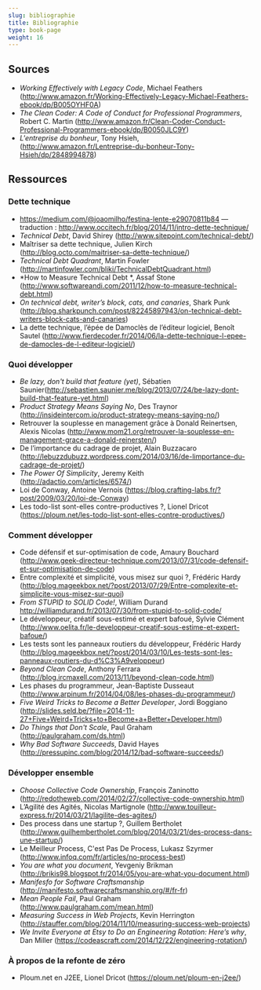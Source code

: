 ```yaml
---
slug: bibliographie
title: Bibliographie
type: book-page
weight: 16
---
```


## Sources
- *Working Effectively with Legacy Code*, Michael Feathers (<http://www.amazon.fr/Working-Effectively-Legacy-Michael-Feathers-ebook/dp/B005OYHF0A>)
- *The Clean Coder: A Code of Conduct for Professional Programmers*, Robert C. Martin (<http://www.amazon.fr/Clean-Coder-Conduct-Professional-Programmers-ebook/dp/B0050JLC9Y>)
- *L'entreprise du bonheur*, Tony Hsieh, (<http://www.amazon.fr/Lentreprise-du-bonheur-Tony-Hsieh/dp/2848994878>)

## Ressources

### Dette technique
- <https://medium.com/@joaomilho/festina-lente-e29070811b84> — traduction : <http://www.occitech.fr/blog/2014/11/intro-dette-technique/>
- *Technical Debt*, David Shirey (<http://www.sitepoint.com/technical-debt/>)
- Maîtriser sa dette technique, Julien Kirch (<http://blog.octo.com/maitriser-sa-dette-technique/>)
- *Technical Debt Quadrant*, Martin Fowler (<http://martinfowler.com/bliki/TechnicalDebtQuadrant.html>)
- *How to Measure Technical Debt *,  Assaf Stone (<http://www.softwareandi.com/2011/12/how-to-measure-technical-debt.html>)
- *On technical debt, writer’s block, cats, and canaries*, Shark Punk (<http://blog.sharkpunch.com/post/82245897943/on-technical-debt-writers-block-cats-and-canaries>)
- La dette technique, l’épée de Damoclès de l’éditeur logiciel, Benoît Sautel (<http://www.fierdecoder.fr/2014/06/la-dette-technique-l-epee-de-damocles-de-l-editeur-logiciel/>)

### Quoi développer

- *Be lazy, don't build that feature (yet)*, Sébatien Saunier(<http://sebastien.saunier.me/blog/2013/07/24/be-lazy-dont-build-that-feature-yet.html>)
- *Product Strategy Means Saying No*, Des Traynor (<http://insideintercom.io/product-strategy-means-saying-no/>)
- Retrouver la souplesse en management grâce à Donald Reinertsen, Alexis Nicolas (<http://www.mom21.org/retrouver-la-souplesse-en-management-grace-a-donald-reinersten/>)
- De l’importance du cadrage de projet, Alain Buzzacaro (<http://lebuzzdubuzz.wordpress.com/2014/03/16/de-limportance-du-cadrage-de-projet/>)
- *The Power Of Simplicity*, Jeremy Keith (<http://adactio.com/articles/6574/>)
- Loi de Conway, Antoine Vernois (<https://blog.crafting-labs.fr/?post/2009/03/20/loi-de-Conway>)
- Les todo-list sont-elles contre-productives ?, Lionel Dricot (<https://ploum.net/les-todo-list-sont-elles-contre-productives/>)

### Comment développer

- Code défensif et sur-optimisation de code, Amaury Bouchard (<http://www.geek-directeur-technique.com/2013/07/31/code-defensif-et-sur-optimisation-de-code>)
- Entre complexité et simplicité, vous misez sur quoi ?, Frédéric Hardy (<http://blog.mageekbox.net/?post/2013/07/29/Entre-complexite-et-simplicite-vous-misez-sur-quoi>)
- *From STUPID to SOLID Code!*, William Durand <http://williamdurand.fr/2013/07/30/from-stupid-to-solid-code/>
- Le développeur, créatif sous-estimé et expert bafoué, Sylvie Clément (<http://www.oelita.fr/le-developpeur-creatif-sous-estime-et-expert-bafoue/>)
- Les tests sont les panneaux routiers du développeur, Frédéric Hardy (<http://blog.mageekbox.net/?post/2014/03/10/Les-tests-sont-les-panneaux-routiers-du-d%C3%A9veloppeur>)
- *Beyond Clean Code*, Anthony Ferrara (<http://blog.ircmaxell.com/2013/11/beyond-clean-code.html>)
- Les phases du programmeur, Jean-Baptiste Dusseaut (<http://www.arpinum.fr/2014/04/08/les-phases-du-programmeur/>)
- *Five Weird Tricks to Become a Better Developer*, Jordi Boggiano (<http://slides.seld.be/?file=2014-11-27+Five+Weird+Tricks+to+Become+a+Better+Developer.html>)
- *Do Things that Don't Scale*, Paul Graham (<http://paulgraham.com/ds.html>)
- *Why Bad Software Succeeds*, David Hayes (<http://pressupinc.com/blog/2014/12/bad-software-succeeds/>)

### Développer ensemble

- *Choose Collective Code Ownership*, François Zaninotto (<http://redotheweb.com/2014/02/27/collective-code-ownership.html>)
- L’Agilité des Agités, Nicolas Martignole (<http://www.touilleur-express.fr/2014/03/21/lagilite-des-agites/>)
- Des process dans une startup ?, Guillem Bertholet (<http://www.guilhembertholet.com/blog/2014/03/21/des-process-dans-une-startup/>)
- Le Meilleur Process, C'est Pas De Process, Lukasz Szyrmer (<http://www.infoq.com/fr/articles/no-process-best>)
- *You are what you document*, Yevgeniy Brikman (<http://brikis98.blogspot.fr/2014/05/you-are-what-you-document.html>)
- *Manifesfo for Software Craftsmanship* (<http://manifesto.softwarecraftsmanship.org/#/fr-fr>)
- *Mean People Fail*, Paul Graham (<http://www.paulgraham.com/mean.html>)
- *Measuring Success in Web Projects*, Kevin Herrington (<http://stauffer.com/blog/2014/11/10/measuring-success-web-projects>)
- *We Invite Everyone at Etsy to Do an Engineering Rotation: Here’s why*, Dan Miller (<https://codeascraft.com/2014/12/22/engineering-rotation/>)

### À propos de la refonte de zéro

- Ploum.net en J2EE, Lionel Dricot (<https://ploum.net/ploum-en-j2ee/>)

